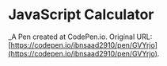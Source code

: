 # JavaScript Calculator
 _A Pen created at CodePen.io. Original URL: [https://codepen.io/ibnsaad2910/pen/GVYrjo](https://codepen.io/ibnsaad2910/pen/GVYrjo).

 